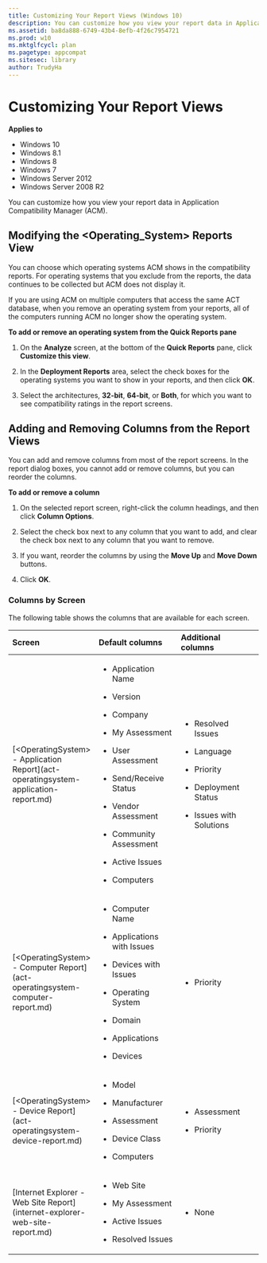 ```yaml
---
title: Customizing Your Report Views (Windows 10)
description: You can customize how you view your report data in Application Compatibility Manager (ACM).
ms.assetid: ba8da888-6749-43b4-8efb-4f26c7954721
ms.prod: w10
ms.mktglfcycl: plan
ms.pagetype: appcompat
ms.sitesec: library
author: TrudyHa
---
```


# Customizing Your Report Views


**Applies to**

-   Windows 10
-   Windows 8.1
-   Windows 8
-   Windows 7
-   Windows Server 2012
-   Windows Server 2008 R2

You can customize how you view your report data in Application Compatibility Manager (ACM).

## <a href="" id="modifying-the--operating-system--reports-view"></a>Modifying the &lt;Operating\_System&gt; Reports View


You can choose which operating systems ACM shows in the compatibility reports. For operating systems that you exclude from the reports, the data continues to be collected but ACM does not display it.

If you are using ACM on multiple computers that access the same ACT database, when you remove an operating system from your reports, all of the computers running ACM no longer show the operating system.

**To add or remove an operating system from the Quick Reports pane**

1.  On the **Analyze** screen, at the bottom of the **Quick Reports** pane, click **Customize this view**.

2.  In the **Deployment Reports** area, select the check boxes for the operating systems you want to show in your reports, and then click **OK**.

3.  Select the architectures, **32-bit**, **64-bit**, or **Both**, for which you want to see compatibility ratings in the report screens.

## Adding and Removing Columns from the Report Views


You can add and remove columns from most of the report screens. In the report dialog boxes, you cannot add or remove columns, but you can reorder the columns.

**To add or remove a column**

1.  On the selected report screen, right-click the column headings, and then click **Column Options**.

2.  Select the check box next to any column that you want to add, and clear the check box next to any column that you want to remove.

3.  If you want, reorder the columns by using the **Move Up** and **Move Down** buttons.

4.  Click **OK**.

### Columns by Screen

The following table shows the columns that are available for each screen.

<table>
<colgroup>
<col width="33%" />
<col width="33%" />
<col width="33%" />
</colgroup>
<thead>
<tr class="header">
<th align="left">Screen</th>
<th align="left">Default columns</th>
<th align="left">Additional columns</th>
</tr>
</thead>
<tbody>
<tr class="odd">
<td align="left"><p>[&lt;OperatingSystem&gt; - Application Report](act-operatingsystem-application-report.md)</p></td>
<td align="left"><ul>
<li><p>Application Name</p></li>
<li><p>Version</p></li>
<li><p>Company</p></li>
<li><p>My Assessment</p></li>
<li><p>User Assessment</p></li>
<li><p>Send/Receive Status</p></li>
<li><p>Vendor Assessment</p></li>
<li><p>Community Assessment</p></li>
<li><p>Active Issues</p></li>
<li><p>Computers</p></li>
</ul></td>
<td align="left"><ul>
<li><p>Resolved Issues</p></li>
<li><p>Language</p></li>
<li><p>Priority</p></li>
<li><p>Deployment Status</p></li>
<li><p>Issues with Solutions</p></li>
</ul></td>
</tr>
<tr class="even">
<td align="left"><p>[&lt;OperatingSystem&gt; - Computer Report](act-operatingsystem-computer-report.md)</p></td>
<td align="left"><ul>
<li><p>Computer Name</p></li>
<li><p>Applications with Issues</p></li>
<li><p>Devices with Issues</p></li>
<li><p>Operating System</p></li>
<li><p>Domain</p></li>
<li><p>Applications</p></li>
<li><p>Devices</p></li>
</ul></td>
<td align="left"><ul>
<li><p>Priority</p></li>
</ul></td>
</tr>
<tr class="odd">
<td align="left"><p>[&lt;OperatingSystem&gt; - Device Report](act-operatingsystem-device-report.md)</p></td>
<td align="left"><ul>
<li><p>Model</p></li>
<li><p>Manufacturer</p></li>
<li><p>Assessment</p></li>
<li><p>Device Class</p></li>
<li><p>Computers</p></li>
</ul></td>
<td align="left"><ul>
<li><p>Assessment</p></li>
<li><p>Priority</p></li>
</ul></td>
</tr>
<tr class="even">
<td align="left"><p>[Internet Explorer - Web Site Report](internet-explorer-web-site-report.md)</p></td>
<td align="left"><ul>
<li><p>Web Site</p></li>
<li><p>My Assessment</p></li>
<li><p>Active Issues</p></li>
<li><p>Resolved Issues</p></li>
</ul></td>
<td align="left"><ul>
<li><p>None</p></li>
</ul></td>
</tr>
</tbody>
</table>

 

 

 





